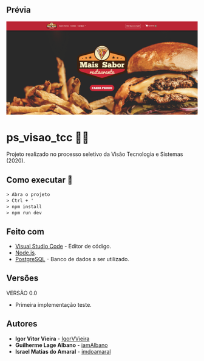 ## Prévia

<img src="public/images/print-600p-min.png">

# ps_visao_tcc 🍕🍔
Projeto realizado no processo seletivo da Visão Tecnologia e Sistemas (2020).

## Como executar 🤔
```
> Abra o projeto
> Ctrl + '
> npm install
> npm run dev
```

## Feito com
* [Visual Studio Code](https://code.visualstudio.com/) - Editor de código.
* [Node.js](https://nodejs.org/en/).
* [PostgreSQL](https://www.postgresql.org/) - Banco de dados a ser utilizado.


## Versões
VERSÃO 0.0
* Primeira implementação teste.

## Autores
* **Igor Vitor Vieira** - [IgorVVieira](https://github.com/IgorVViera)
* **Guilherme Lage Albano** - [iamAlbano](https://github.com/iamAlbano)
* **Israel Matias do Amaral** - [imdoamaral](https://github.com/imdoamaral)



